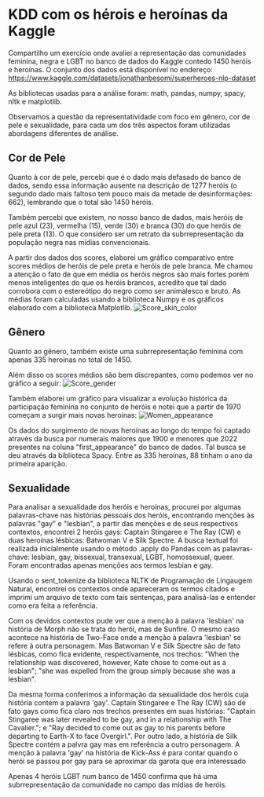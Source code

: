 <h1>KDD com os hérois e heroínas da Kaggle</h1>

Compartilho um exercício onde avaliei a representação das comunidades feminina, negra e LGBT no banco de dados do Kaggle contedo 1450 heróis e heroínas. O conjunto dos dados está disponível no endereço: https://www.kaggle.com/datasets/jonathanbesomi/superheroes-nlp-dataset

As bibliotecas usadas para a análise foram: math, pandas, numpy, spacy, nltk e matplotlib.

Observamos a questão da representatividade com foco em gênero, cor de pele e sexualidade, para cada um dos três aspectos foram utilizadas abordagens diferentes de análise.

<h2>Cor de Pele</h2>
Quanto à cor de pele, percebi que é o dado mais defasado do banco de dados, sendo essa informação ausente na descrição de 1277 heróis (o segundo dado mais faltoso tem pouco mais da metade de desinformações: 662), lembrando que o total são 1450 heróis. 

Também percebi que existem, no nosso banco de dados, mais heróis de pele azul (23), vermelha (15), verde (30) e branca (30) do que heróis de pele preta (13). O que considero ser um retrato da subrrepresentação da população negra nas mídias convencionais.

A partir dos dados dos scores, elaborei um gráfico comparativo entre scores médios de heróis de pele preta e heróis de pele branca. Me chamou a atenção o fato de que em média os heróis negros são mais fortes porém menos inteligentes do que os heróis brancos, acredito que tal dado corrobora com o estereótipo do negro como ser animalesco e bruto. As médias foram calculadas usando a biblioteca Numpy e os gráficos elaborado com a biblioteca Matplotlib.
![Score_skin_color](https://user-images.githubusercontent.com/64297513/216431817-580e511b-bbe0-4459-9437-dc7553a10591.png)

<h2>Gênero</h2>
 Quanto ao gênero, também existe uma subrrepresentação feminina com apenas 335 heroínas no total de 1450.
 
 Além disso os scores médios são bem discrepantes, como podemos ver no gráfico a seguir:
![Score_gender](https://user-images.githubusercontent.com/64297513/216431937-2834ed2d-e3d3-4872-a887-d4083537f787.png)

 Também elaborei um gráfico para visualizar a evolução histórica da participação feminina no conjunto de heróis e notei que a partir de 1970 começam a surgir mais novas heroínas:
 ![Women_appearance](https://user-images.githubusercontent.com/64297513/216431885-2da713e7-8a56-492b-b0f6-d070fbdcf81d.png)

 Os dados do surgimento de novas heroínas ao longo do tempo foi captado através da busca por numerais maiores que 1900 e menores que 2022 presentes na coluna "first\_appearance" do banco de dados. Tal busca se deu através da biblioteca Spacy. Entre as 335 heroínas, 88 tinham o ano da primeira aparição.

<h2>Sexualidade</h3>
 Para analisar a sexualidade dos heróis e heroínas, procurei por algumas palavras-chave nas histórias pessoais dos heróis, encontrando menções às palavras "gay" e "lesbian", a partir das menções e de seus respectivos contextos, encontrei 2 heróis gays: Captain Stingaree e The Ray (CW) e duas heroínas lésbicas: Batwoman V e Silk Spectre. A busca textual foi realizada inicialmente usando o método .apply do Pandas com as palavras-chave: lesbian, gay, bissexual, transexual, LGBT, homossexual, queer. Foram encontradas apenas menções aos termos lesbian e gay. 
 
 Usando o sent\_tokenize da biblioteca NLTK de Programação de Lingaugem Natural, encontrei os contextos onde apareceram os termos citados e imprimi um arquivo de texto com tais sentenças, para analisá-las e entender como era feita a referência.
 
 Com os devidos contextos pude ver que a menção à palavra 'lesbian' na história de Morph não se trata do herói, mas de Sunfire. O mesmo caso acontece na história de Two-Face onde a menção à palavra 'lesbian' se refere à outra personagem. Mas Batwoman V e Silk Spectre são de fato lésbicas, como fica evidente, respectivamente, nos trechos: "When the relationship was discovered, however, Kate chose to come out as a lesbian";
 "she was expelled from the group simply because she was a lesbian".

Da mesma forma conferimos a informação da sexualidade dos heróis cuja história contém a palavra 'gay'. Captain Stingaree e The Ray (CW) são de fato gays como fica claro nos trechos presentes em suas histórias:
"Captain Stingaree was later revealed to be gay, and in a relationship with The Cavalier."; e "Ray decided to come out as gay to his parents before departing to Earth-X to face Overgirl.". Por outro lado, a história
de Silk Spectre contém a palvra gay mas em referência a outro personagem. A menção à palavra 'gay' na história de Kick-Ass é para contar quando o herói se passou por gay para se aproximar da garota que era interessado
 
Apenas 4 heróis LGBT num banco de 1450 confirma que há uma subrrepresentação da comunidade no campo das mídias de heróis.
